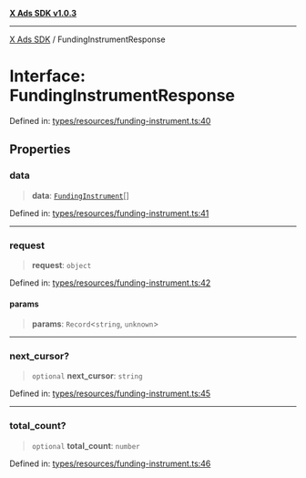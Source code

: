 [**X Ads SDK v1.0.3**](../README.md)

***

[X Ads SDK](../globals.md) / FundingInstrumentResponse

# Interface: FundingInstrumentResponse

Defined in: [types/resources/funding-instrument.ts:40](https://github.com/kage1020/x-ads-sdk/blob/main/src/types/resources/funding-instrument.ts#L40)

## Properties

### data

> **data**: [`FundingInstrument`](FundingInstrument.md)[]

Defined in: [types/resources/funding-instrument.ts:41](https://github.com/kage1020/x-ads-sdk/blob/main/src/types/resources/funding-instrument.ts#L41)

***

### request

> **request**: `object`

Defined in: [types/resources/funding-instrument.ts:42](https://github.com/kage1020/x-ads-sdk/blob/main/src/types/resources/funding-instrument.ts#L42)

#### params

> **params**: `Record`\<`string`, `unknown`\>

***

### next\_cursor?

> `optional` **next\_cursor**: `string`

Defined in: [types/resources/funding-instrument.ts:45](https://github.com/kage1020/x-ads-sdk/blob/main/src/types/resources/funding-instrument.ts#L45)

***

### total\_count?

> `optional` **total\_count**: `number`

Defined in: [types/resources/funding-instrument.ts:46](https://github.com/kage1020/x-ads-sdk/blob/main/src/types/resources/funding-instrument.ts#L46)

